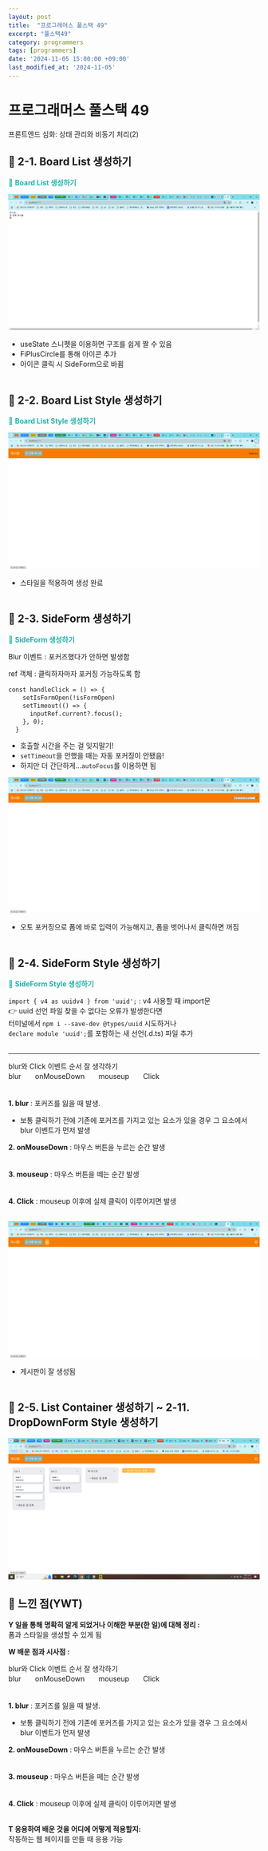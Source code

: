 ```yaml
---
layout: post
title:  "프로그래머스 풀스택 49"
excerpt: "풀스택49"
category: programmers
tags: [programmers]
date: '2024-11-05 15:00:00 +09:00'
last_modified_at: '2024-11-05'
---
```


# 프로그래머스 풀스택 49
프론트엔드 심화: 상태 관리와 비동기 처리(2)

## 🌊 2-1. Board List 생성하기
<span style="color:lightseagreen">💫 **Board List 생성하기**</span><br>

![alt text](img01/image-469.png)<br>
- useState 스니펫을 이용하면 구조를 쉽게 짤 수 있음<br>
- FiPlusCircle를 통해 아이콘 추가<br>
- 아이콘 클릭 시 SideForm으로 바뀜<br><br/>

## 🌊 2-2. Board List Style 생성하기

<span style="color:lightseagreen">💫 **Board List Style 생성하기**</span><br>

![alt text](img01/image-470.png)<br>
- 스타일을 적용하여 생성 완료<br><br/>

## 🌊 2-3. SideForm 생성하기

<span style="color:lightseagreen">💫 **SideForm 생성하기**</span><br>

Blur 이벤트 : 포커즈했다가 안하면 발생함<br>

ref 객체 : 클릭하자마자 포커징 가능하도록 함<br>

```tsx
const handleClick = () => {
    setIsFormOpen(!isFormOpen)
    setTimeout(() => {
      inputRef.current?.focus();
    }, 0);
  }
``` 
- 호출할 시간을 주는 걸 잊지말기!<br>
- `setTimeout`을 안했을 때는 자동 포커징이 안됐음!<br>
- 하지만 더 간단하게...`autoFocus`를 이용하면 됨<br>

![alt text](img01/image-471.png)<br>
- 오토 포커징으로 폼에 바로 입력이 가능해지고, 폼을 벗어나서 클릭하면 꺼짐<br><br/>

## 🌊 2-4. SideForm Style 생성하기

<span style="color:lightseagreen">💫 **SideForm Style 생성하기**</span><br>

`import { v4 as uuidv4 } from 'uuid';` : v4 사용할 때 import문<br>
👉 uuid 선언 파일 찾을 수 없다는 오류가 발생한다면<br>
터미널에서 `npm i --save-dev @types/uuid` 시도하거나<br>
`declare module 'uuid';`를 포함하는 새 선언(.d.ts) 파일 추가<br><br>

---
blur와 Click 이벤트 순서 잘 생각하기<br>
blur　　onMouseDown　　mouseup　　Click<br>　

**1. blur** : 포커즈를 잃을 때 발생.<br>
- 보통 클릭하기 전에 기존에 포커즈를 가지고 있는 요소가 있을 경우 그 요소에서 blur 이벤트가 먼저 발생<br>

**2. onMouseDown** : 마우스 버튼을 누르는 순간 발생<br>　

**3. mouseup** : 마우스 버튼을 떼는 순간 발생<br>　

**4. Click** : mouseup 이후에 실제 클릭이 이루어지면 발생<br><br>

![alt text](img01/image-472.png)<br>
- 게시판이 잘 생성됨<br><br/>

## 🌊 2-5. List Container 생성하기 ~ 2-11. DropDownForm Style 생성하기

![alt text](img01/image-473.png)<br>

## 🌊 느낀 점(YWT)

**Y 일을 통해 명확히 알게 되었거나 이해한 부분(한 일)에 대해 정리 :**<br>
폼과 스타일을 생성할 수 있게 됨

**W 배운 점과 시사점 :**<br>

blur와 Click 이벤트 순서 잘 생각하기<br>
blur　　onMouseDown　　mouseup　　Click<br>　

**1. blur** : 포커즈를 잃을 때 발생.<br>
- 보통 클릭하기 전에 기존에 포커즈를 가지고 있는 요소가 있을 경우 그 요소에서 blur 이벤트가 먼저 발생<br>

**2. onMouseDown** : 마우스 버튼을 누르는 순간 발생<br>　

**3. mouseup** : 마우스 버튼을 떼는 순간 발생<br>　

**4. Click** : mouseup 이후에 실제 클릭이 이루어지면 발생<br><br>


**T 응용하여 배운 것을 어디에 어떻게 적용할지:**<br>
작동하는 웹 페이지를 만들 때 응용 가능<br>